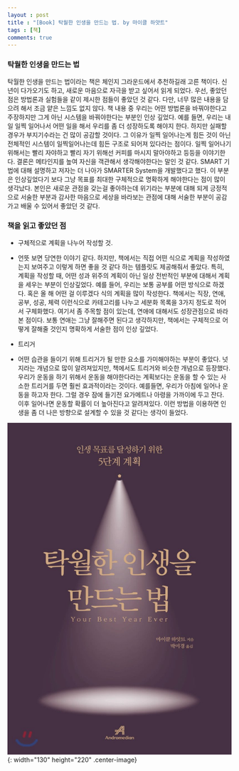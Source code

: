 ```yaml
---
layout : post
title : "[Book] 탁월한 인생을 만드는 법. by 마이클 하얏트"
tags : [책]
comments: true
---
```

### 탁월한 인생을 만드는 법
탁월한 인생을 만드는 법이라는 책은 체인지 그라운드에서 추천하길래 고른 책이다. 신년이 다가오기도 하고, 새로운 마음으로 자극을 받고 싶어서 읽게 되었다. 우선, 좋았던 점은 방법론과 실험들을 같이 제시한 점들이 좋았던 것 같다. 다만, 너무 많은 내용을 담으려 해서 조금 얕은 느낌도 없지 않다. 책 내용 중 우리는 어떤 방법론을 바꿔야한다고 주장하지만 그게 아닌 시스템을 바꿔야한다는 부분인 인상 깊었다. 예를 들면, 우리는 내일 일찍 일어나서 어떤 일을 해서 우리를 좀 더 성장하도록 해야지 한다. 하지만 실패할 경우가 부지기수라는 건 많이 공감할 것이다. 그 이유가 일찍 일어나는게 힘든 것이 아닌 전체적인 시스템이 일찍일어나는데 힘든 구조로 되어져 있다라는 점이다. 일찍 일어나기 위해서는 빨리 자야하고 빨리 자기 위해선 커피를 마시지 말아야하고 등등을 이야기한다. 결론은 메타인지를 높여 자신을 객관해서 생각해야한다는 말인 것 같다. SMART 기법에 대해 설명하고 저자는 더 나아가 SMARTER System을 개발했다고 했다. 이 부분은 인상깊었다기 보다 그냥 목표를 최대한 구체적으로 명확하게 해야한다는 점이 많이 생각났다. 본인은 새로운 관점을 갖는걸 좋아하는데 위기라는 부분에 대해 되게 긍정적으로 서술한 부분과 감사한 마음으로 세상을 바라보는 관점에 대해 서술한 부분이 공감가고 배울 수 있어서 좋았던 것 같다.

### 책을 읽고 좋았던 점
- 구체적으로 계획을 나누어 작성할 것.
 - 언뜻 보면 당연한 이야기 같다. 하지만, 책에서는 직접 어떤 식으로 계획을 작성하였는지 보여주고 이렇게 하면 좋을 것 같다 하는 템플릿도 제공해줘서 좋았다. 특히, 계획을 작성할 때, 어떤 성과 위주의 계획이 아닌 일상 전반적인 부분에 대해서 계획을 세우는 부분이 인상깊었다. 예를 들어, 우리는 보통 공부를 어떤 방식으로 하겠다. 혹은 올 해 어떤 걸 이루겠다 식의 계획을 많이 작성한다. 책에서는 직장, 연애, 공부, 성공, 체력 이런식으로 카테고리를 나누고 세분화 목록을 3가지 정도로 적어서 구체화했다. 여기서 좀 주목할 점이 있는데, 연애에 대해서도 성장관점으로 바라 본 점이다. 보통 연애는 그냥 잘해주면 된다고 생각하지만, 책에서는 구체적으로 어떻게 잘해줄 것인지 명확하게 서술한 점이 인상 깊었다.

 - 트리거
  - 어떤 습관을 들이기 위해 트리거가 될 만한 요소를 가미해야하는 부분이 좋았다. 넛지라는 개념으로 많이 알려져있지만, 책에서도 트리거와 비슷한 개념으로 등장했다. 우리가 운동을 하기 위해서 운동을 해야한다라는 계획보다는 운동을 할 수 있는 사소한 트리거를 두면 훨씬 효과적이라는 것이다. 예를들면, 우리가 아침에 일어나 운동을 하고자 한다. 그럴 경우 잠에 들기전 요가메트나 아령을 가까이에 두고 잔다. 이후 일어나면 운동할 확률이 더 높아진다고 알려져있다. 이런 방법을 이용하면 인생을 좀 더 나은 방향으로 설계할 수 있을 것 같다는 생각이 들었다.

![탁월한 인생을 만드는 법](../images/book-19.jpeg){: width="130" height="220" .center-image}
